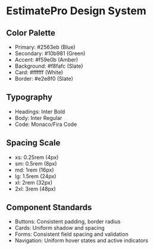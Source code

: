 # EstimatePro Design System

## Color Palette
- Primary: #2563eb (Blue)
- Secondary: #10b981 (Green) 
- Accent: #f59e0b (Amber)
- Background: #f8fafc (Slate)
- Card: #ffffff (White)
- Border: #e2e8f0 (Slate)

## Typography
- Headings: Inter Bold
- Body: Inter Regular
- Code: Monaco/Fira Code

## Spacing Scale
- xs: 0.25rem (4px)
- sm: 0.5rem (8px)
- md: 1rem (16px)
- lg: 1.5rem (24px)
- xl: 2rem (32px)
- 2xl: 3rem (48px)

## Component Standards
- Buttons: Consistent padding, border radius
- Cards: Uniform shadow and spacing
- Forms: Consistent field spacing and validation
- Navigation: Uniform hover states and active indicators